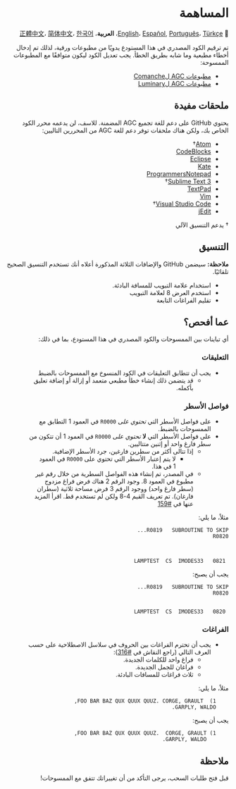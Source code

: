 <div dir="RTL">

# المساهمة

:crossed_flags:
[English][EN]،
[Español][ES],
[Português][PT_BR]،
[Türkçe][TR]،
**العربية**،
[正體中文][ZH_TW]،
[简体中文][ZH_CN]،
[한국어][KO_KR]

[AR]:CONTRIBUTING.ar.md
[EN]:CONTRIBUTING.md
[ES]:CONTRIBUTING.es.md
[KO_KR]:CONTRIBUTING.ko_kr.md
[PT_BR]:CONTRIBUTING.pt_br.md
[TR]:CONTRIBUTING.tr.md
[ZH_CN]:CONTRIBUTING.zh_cn.md
[ZH_TW]:CONTRIBUTING.zh_tw.md

تم ترقيم الكود المصدري في هذا المستودع يدويًا من مطبوعات ورقية، لذلك تم إدخال أخطاء مطبعية وما شابه بطريق الخطأ. يجب تعديل الكود ليكون متوافقًا مع المطبوعات الممسوحة:

* [مطبوعات AGC لComanche][8]
* [مطبوعات AGC لLuminary][9]

## ملحقات مفيدة

يحتوي GitHub على دعم للغة تجميع AGC المضمنة. للاسف، لن يدعمه محرر الكود الخاص بك، ولكن هناك ملحقات توفر دعم للغة AGC من المحررين التاليين:
- [Atom][Atom]†
- [CodeBlocks][CodeBlocks]
- [Eclipse][Eclipse]
- [Kate][Kate]
- [ProgrammersNotepad][ProgrammersNotepad]
- [Sublime Text 3][Sublime Text]†
- [TextPad][TextPad]
- [Vim][Vim]
- [Visual Studio Code][VisualStudioCode]†
- [jEdit][jEdit]

† يدعم التنسيق الآلي

[Atom]:https://github.com/Alhadis/language-agc
[CodeBlocks]:https://github.com/virtualagc/virtualagc/tree/master/Contributed/SyntaxHighlight/CodeBlocks
[Eclipse]:https://github.com/virtualagc/virtualagc/tree/master/Contributed/SyntaxHighlight/Eclipse
[Kate]:https://github.com/virtualagc/virtualagc/tree/master/Contributed/SyntaxHighlight/Kate
[ProgrammersNotepad]:https://github.com/virtualagc/virtualagc/tree/master/Contributed/SyntaxHighlight/ProgrammersNotepad
[Sublime Text]:https://github.com/jimlawton/AGC-Assembly
[TextPad]:https://github.com/virtualagc/virtualagc/tree/master/Contributed/SyntaxHighlight/TextPad
[Vim]:https://github.com/wsdjeg/vim-assembly
[VisualStudioCode]:https://github.com/wopian/agc-assembly
[jEdit]:https://github.com/virtualagc/virtualagc/tree/master/Contributed/SyntaxHighlight/jEdit

## التنسيق
**ملاحظة:**  سيضمن GitHub والإضافات الثلاثة المذكورة أعلاه أنك تستخدم التنسيق الصحيح تلقائيًا.

- استخدام علامة التبويب للمسافة البادئة.
- استخدم العرض 8 لعلامة التبويب
- تقليم الفراغات التابعة

## عما أفحص؟
أي تباينات بين الممسوحات والكود المصدري في هذا المستودع، بما في ذلك:

### التعليقات
- يجب أن تتطابق التعليقات في الكود المنسوخ مع الممسوحات بالضبط
  - قد يتضمن ذلك إنشاء خطأ مطبعي متعمد أو إزالة أو إضافة تعليق بأكمله.

### فواصل الأسطر
- على فواصل الأسطر التي *تحتوي على* `R0000` في العمود 1 التطابق مع الممسوحات بالضبط.
- على فواصل الأسطر التي __لا__ *تحتوي على* `R0000` في العمود 1 أن تتكون من سطر فارغ واحد أو إثنين متتاليين.
  - إذا تتالى أكثر من سطرين فارغين، جرد الأسطر الإضافية.
    - لا يتم إعتبار الأسطر التي تحتوي على `R0000` في العمود 1 في هذا.
  - في المصدر، تم إنشاء هذه الفواصل السطرية من خلال رقم غير مطبوع في العمود 8. وجود الرقم 2 هناك فرض فراغ مزدوج (سطر فارغ واحد) ووجود الرقم 3 فرض مساحة ثلاثية (سطران فارغان). تم تعريف القيم 4-8 ولكن لم تستخدم قط. اقرأ المزيد عنها في [#159][7]

مثلاً، ما يلي:
```plain
R0819   SUBROUTINE TO SKIP...
R0820



 0821   LAMPTEST  CS  IMODES33
```
يجب أن يصبح:
```plain
R0819   SUBROUTINE TO SKIP...
R0820


 0820   LAMPTEST  CS  IMODES33
```

### الفراغات
- يجب أن تحترم الفراغات بين الحروف في سلاسل الاصطلاحية على حسب العرف التالي (راجع النقاش في [#316][10]):
  - فراغ واحد للكلمات الجديدة.
  - فراغان للجمل الجديدة.
  - ثلاث فراغات للمسافات البادئة.

مثلاً، ما يلي:
```plain
	1)  FOO BAR BAZ QUX QUUX QUUZ. CORGE, GRAULT,
	GARPLY, WALDO.
```
يجب أن يصبح:
```plain
	1) FOO BAR BAZ QUX QUUX QUUZ.  CORGE, GRAULT,
	   GARPLY, WALDO.
```

## ملاحظة

قبل فتح طلبات السحب، يرجى التأكد من أن تغييراتك تتفق مع الممسوحات!

[0]:https://github.com/chrislgarry/Apollo-11/pull/new/master
[1]:http://www.ibiblio.org/apollo/ScansForConversion/Luminary099/
[2]:http://www.ibiblio.org/apollo/ScansForConversion/Comanche055/
[6]:https://github.com/wopian/agc-assembly#user-settings
[7]:https://github.com/chrislgarry/Apollo-11/issues/159
[8]:http://www.ibiblio.org/apollo/ScansForConversion/Comanche055/
[9]:http://www.ibiblio.org/apollo/ScansForConversion/Luminary099/
[10]:https://github.com/chrislgarry/Apollo-11/pull/316#pullrequestreview-102892741
</div>
